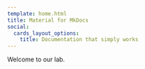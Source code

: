 ```yaml
---
template: home.html
title: Material for MkDocs
social:
  cards_layout_options:
    title: Documentation that simply works
---
```


Welcome to our lab.

